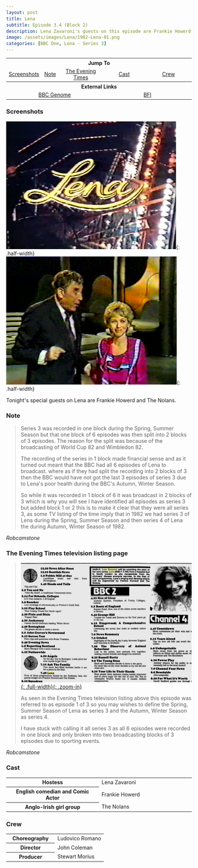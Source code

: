 ```yaml
---
layout: post
title: Lena
subtitle: Episode 3.4 (Block 2)
description: Lena Zavaroni's guests on this episode are Frankie Howerd and The Nolans.
image: /assets/images/Lena/1982-Lena-01.png
categories: [BBC One, Lena - Series 3]
---
```


<table style="text-align:center;">
<tr><th colspan="5">Jump To</th></tr>
<tr><td><a href="#screenshots">Screenshots</a></td><td><a href="#note">Note</a></td><td><a href="#the-evening-times-television-listing-page">The Evening Times</a></td><td><a href="#cast">Cast</a></td><td><a href="#crew">Crew</a></td></tr>
<tr><th colspan="5">External Links</th></tr>
<tr><td colspan="3" style="width:50%;"><a href="https://genome.ch.bbc.co.uk/schedules/bbcone/london/1982-11-30#at-19.40">BBC Genome</a></td><td colspan="2" style="width:50%;"><a href="https://www2.bfi.org.uk/films-tv-people/4ce2b790cfbac">BFI</a></td></tr>
</table>

### Screenshots
![](/assets/images/Lena/1982-Lena-01.png){: .half-width}
![](/assets/images/Lena/1982-Lena-02.png){: .half-width}

Tonight's special guests on Lena are Frankie Howerd and The Nolans.

### Note
> Series 3 was recorded in one block during the Spring, Summer Season but that one block of 6 episodes was then split into 2 blocks of 3 episodes. The reason for the split was because of the broadcasting of World Cup 82 and Wimbledon 82.
>
> The recording of the series in 1 block made financial sense and as it turned out meant that the BBC had all 6 episodes of Lena to broadcast. where as if they had split the recording into 2 blocks of 3 then the BBC would have not got the last 3 episodes of series 3 due to Lena's poor health during the BBC's Autumn, Winter Season.
>
> So while it was recorded in 1 block of 6 it was broadcast in 2 blocks of 3 which is why you will see I have identified all episodes as series 3 but added block 1 or 2 this is to make it clear that they were all series 3, as some TV listing of the time imply that in 1982 we had series 3 of Lena during the Spring, Summer Season and then series 4 of Lena the during Autumn, Winter Season of 1982.

<cite>Robcamstone</cite>

### The Evening Times television listing page
> [![](/assets/images/newspapers/1982-11-30-the-evening-times.png){: .full-width}{: .zoom-in}](/assets/images/newspapers/1982-11-30-the-evening-times.png)
>
> As seen in the Evening Times television listing above this episode was referred to as episode 1 of 3 so you may wishes to define the Spring, Summer Season of Lena as series 3 and the Autumn, Winter Season as series 4.
>
> I have stuck with calling it all series 3 as all 6 episodes were recorded in one block and only broken into two broadcasting blocks of 3 episodes due to sporting events.

<cite>Robcamstone</cite>

### Cast
<table>
<tr><th style="width:50%;">Hostess</th><td style="width:50%;">Lena Zavaroni</td></tr>
<tr><th>English comedian and Comic Actor</th><td>Frankie Howerd</td></tr>
<tr><th>Anglo-Irish girl group</th><td>The Nolans</td></tr>
</table>

### Crew
<table>
<tr><th style="width:50%;">Choreography</th><td style="width:50%;">Ludovico Romano</td></tr>
<tr><th>Director</th><td>John Coleman</td></tr>
<tr><th>Producer</th><td>Stewart Morius</td></tr>
</table>

